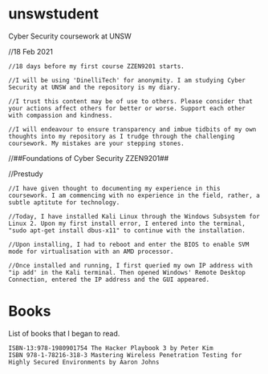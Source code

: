 # unswstudent
Cyber Security coursework at UNSW 

//18 Feb 2021
    
    //18 days before my first course ZZEN9201 starts.
    
    //I will be using 'DinelliTech' for anonymity. I am studying Cyber Security at UNSW and the repository is my diary.

    //I trust this content may be of use to others. Please consider that your actions affect others for better or worse. Support each other with compassion and kindness.
    
    //I will endeavour to ensure transparency and imbue tidbits of my own thoughts into my repository as I trudge through the challenging coursework. My mistakes are your stepping stones.

//##Foundations of Cyber Security	ZZEN9201##

//Prestudy
    
    //I have given thought to documenting my experience in this coursework. I am commencing with no experience in the field, rather, a subtle aptitute for technology.
    
    //Today, I have installed Kali Linux through the Windows Subsystem for Linux 2. Upon my first install error, I entered into the terminal, "sudo apt-get install dbus-x11" to continue with the installation.
    
    //Upon installing, I had to reboot and enter the BIOS to enable SVM mode for virtualisation with an AMD processor.
    
    //Once installed and running, I first queried my own IP address with "ip add' in the Kali terminal. Then opened Windows' Remote Desktop Connection, entered the IP address and the GUI appeared.

# Books
List of books that I began to read.

    ISBN-13:978-1980901754 The Hacker Playbook 3 by Peter Kim
    ISBN 978-1-78216-318-3 Mastering Wireless Penetration Testing for Highly Secured Environments by Aaron Johns
